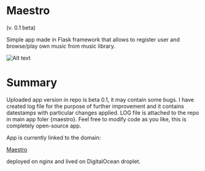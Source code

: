
# Maestro
(v. 0.1 beta)

Simple app made in Flask framework that allows to register user and browse/play own music from music library.

![Alt text](http://i1320.photobucket.com/albums/u528/szymonsitko/maestrosc_zpsetng8wdx.png?raw=true "Maestro app")

# Summary

Uploaded app version in repo is beta 0.1, it may contain some bugs. I have created log file for the purpose of further improvement and it contains datestamps with particular changes applied. LOG file is attached to the repo in main app foler {maestro}. Feel free to modify code as you like, this is completely open-source app.

App is currently linked to the domain:

<a href="http://maestro.tk">Maestro</a>

deployed on nginx and lived on DigitalOcean droplet.
